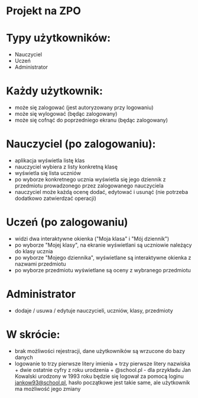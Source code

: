 # Projekt na ZPO


# Typy użytkowników:

- Nauczyciel
- Uczeń
- Administrator

# Każdy użytkownik:

- może się zalogować (jest autoryzowany przy logowaniu)
- może się wylogować (będąc zalogowany)
- może się cofnąć do poprzedniego ekranu (będąc zalogowany)

# Nauczyciel (po zalogowaniu):
- aplikacja wyświetla listę klas
- nauczyciel wybiera z listy konkretną klasę
- wyświetla się lista uczniów
- po wyborze konkretnego ucznia wyświetla się jego dziennik z przedmiotu prowadzonego przez zalogowanego nauczyciela
- nauczyciel może każdą ocenę dodać, edytować i usunąć (nie potrzeba dodatkowo zatwierdzać operacji)

# Uczeń (po zalogowaniu)
- widzi dwa interaktywne okienka ("Moja klasa" i "Mój dziennik")
- po wyborze "Mojej klasy", na ekranie wyświetlani są uczniowie należący do klasy ucznia
- po wyborze "Mojego dziennika", wyświetlane są interaktywne okienka z nazwami przedmiotu
- po wyborze przedmiotu wyświetlane są oceny z wybranego przedmiotu

# Administrator
- dodaje / usuwa / edytuje nauczycieli, uczniów, klasy, przedmioty

# W skrócie:
- brak możliwości rejestracji, dane użytkowników są wrzucone do bazy danych
- logowanie to trzy pierwsze litery imienia + trzy pierwsze litery nazwiska + dwie ostatnie cyfry z roku urodzenia + @school.pl - 
dla przykładu Jan Kowalski urodzony w 1993 roku będzie się logował za pomocą loginu jankow93@school.pl, hasło początkowe jest takie same, ale użytkownik ma możliwość jego zmiany







